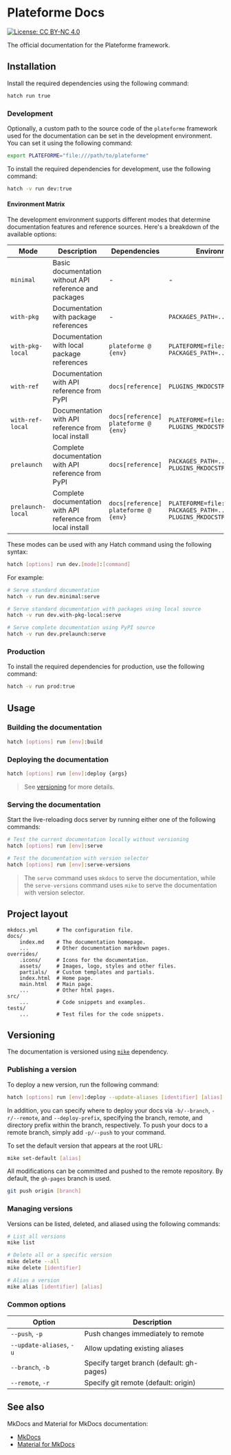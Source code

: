 # Plateforme Docs

[![License: CC BY-NC 4.0](https://img.shields.io/badge/License-CC_BY--NC_4.0-lightgrey.svg)](https://creativecommons.org/licenses/by-nc/4.0/)

The official documentation for the Plateforme framework.

## Installation

Install the required dependencies using the following command:

```bash
hatch run true
```

### Development

Optionally, a custom path to the source code of the `plateforme` framework used for the documentation can be set in the development environment. You can set it using the following command:

```bash
export PLATEFORME="file:///path/to/plateforme"
```

To install the required dependencies for development, use the following command:

```bash
hatch -v run dev:true
```

#### Environment Matrix

The development environment supports different modes that determine documentation features and reference sources. Here's a breakdown of the available options:

| Mode | Description | Dependencies | Environment variables |
| ---- | ----------- | ------------ | --------------------- |
| `minimal` | Basic documentation without API reference and packages | - | - |
| `with-pkg` | Documentation with package references | - | `PACKAGES_PATH=..` |
| `with-pkg-local` | Documentation with local package references | `plateforme @ {env}` | `PLATEFORME=file:///path/to/plateforme`<br>`PACKAGES_PATH=..` |
| `with-ref` | Documentation with API reference from PyPI | `docs[reference]` | `PLUGINS_MKDOCSTRINGS=TRUE` |
| `with-ref-local` | Documentation with API reference from local install | `docs[reference]`<br>`plateforme @ {env}` | `PLATEFORME=file:///path/to/plateforme`<br>`PLUGINS_MKDOCSTRINGS=TRUE` |
| `prelaunch` | Complete documentation with API reference from PyPI | `docs[reference]` | `PACKAGES_PATH=..`<br>`PLUGINS_MKDOCSTRINGS=TRUE` |
| `prelaunch-local` | Complete documentation with API reference from local install | `docs[reference]`<br>`plateforme @ {env}` | `PLATEFORME=file:///path/to/plateforme`<br>`PACKAGES_PATH=..`<br>`PLUGINS_MKDOCSTRINGS=TRUE` |

These modes can be used with any Hatch command using the following syntax:

```bash
hatch [options] run dev.[mode]:[command]
```

For example:

```bash
# Serve standard documentation
hatch -v run dev.minimal:serve

# Serve standard documentation with packages using local source
hatch -v run dev.with-pkg-local:serve

# Serve complete documentation using PyPI source
hatch -v run dev.prelaunch:serve
```

### Production

To install the required dependencies for production, use the following command:

```bash
hatch -v run prod:true
```

## Usage

### Building the documentation

```bash
hatch [options] run [env]:build
```

### Deploying the documentation

```bash
hatch [options] run [env]:deploy {args}
```

> See [versioning](#versioning) for more details.

### Serving the documentation

Start the live-reloading docs server by running either one of the following commands:

```bash
# Test the current documentation locally without versioning
hatch [options] run [env]:serve

# Test the documentation with version selector
hatch [options] run [env]:serve-versions
```

> The `serve` command uses `mkdocs` to serve the documentation, while the `serve-versions` command uses `mike` to serve the documentation with version selector.

## Project layout

    mkdocs.yml      # The configuration file.
    docs/
        index.md    # The documentation homepage.
        ...         # Other documentation markdown pages.
    overrides/
        .icons/     # Icons for the documentation.
        assets/     # Images, logo, styles and other files.
        partials/   # Custom templates and partials.
        index.html  # Home page.
        main.html   # Main page.
        ...         # Other html pages.
    src/
        ...         # Code snippets and examples.
    tests/
        ...         # Test files for the code snippets.

## Versioning

The documentation is versioned using [`mike`](https://github.com/jimporter/mike) dependency.

### Publishing a version

To deploy a new version, run the following command:

```bash
hatch [options] run [env]:deploy --update-aliases [identifier] [alias]
```

In addition, you can specify where to deploy your docs via `-b/--branch`, `-r/--remote`, and `--deploy-prefix`, specifying the branch, remote, and directory prefix within the branch, respectively. To push your docs to a remote branch, simply add `-p/--push` to your command.

To set the default version that appears at the root URL:

```bash
mike set-default [alias]
```

All modifications can be committed and pushed to the remote repository. By default, the `gh-pages` branch is used.

```bash
git push origin [branch]
```

### Managing versions

Versions can be listed, deleted, and aliased using the following commands:

```bash
# List all versions
mike list

# Delete all or a specific version
mike delete --all
mike delete [identifier]

# Alias a version
mike alias [identifier] [alias]
```

### Common options

| Option | Description |
| ------ | ----------- |
| `--push`, `-p` | Push changes immediately to remote |
| `--update-aliases`, `-u` | Allow updating existing aliases |
| `--branch`, `-b` | Specify target branch (default: gh-pages) |
| `--remote`, `-r` | Specify git remote (default: origin) |

## See also

MkDocs and Material for MkDocs documentation:
- [MkDocs](https://www.mkdocs.org)
- [Material for MkDocs](https://squidfunk.github.io/mkdocs-material/)
